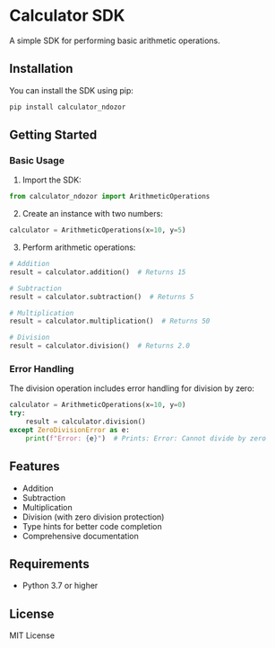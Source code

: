 # Calculator SDK

A simple SDK for performing basic arithmetic operations.

## Installation

You can install the SDK using pip:

```bash
pip install calculator_ndozor
```

## Getting Started

### Basic Usage

1. Import the SDK:
```python
from calculator_ndozor import ArithmeticOperations
```

2. Create an instance with two numbers:
```python
calculator = ArithmeticOperations(x=10, y=5)
```

3. Perform arithmetic operations:
```python
# Addition
result = calculator.addition()  # Returns 15

# Subtraction
result = calculator.subtraction()  # Returns 5

# Multiplication
result = calculator.multiplication()  # Returns 50

# Division
result = calculator.division()  # Returns 2.0
```

### Error Handling

The division operation includes error handling for division by zero:

```python
calculator = ArithmeticOperations(x=10, y=0)
try:
    result = calculator.division()
except ZeroDivisionError as e:
    print(f"Error: {e}")  # Prints: Error: Cannot divide by zero
```

## Features

- Addition
- Subtraction
- Multiplication
- Division (with zero division protection)
- Type hints for better code completion
- Comprehensive documentation

## Requirements

- Python 3.7 or higher

## License

MIT License
